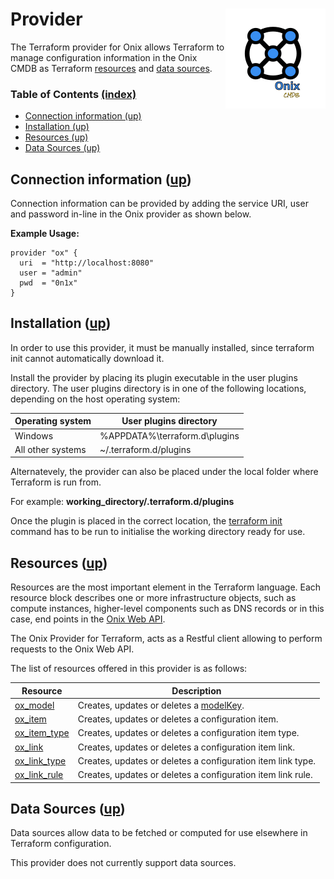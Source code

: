# Provider <img src="../../../docs/pics/ox.png" width="160" height="160" align="right">

The Terraform provider for Onix allows Terraform to manage configuration information in the Onix CMDB as Terraform [resources](https://www.terraform.io/docs/configuration/resources.html) and [data sources](https://www.terraform.io/docs/configuration/data-sources.html).

<a name="toc"></a>
### Table of Contents [(index)](./../readme.md)

  - [Connection information (up)](#connection-information-up)
  - [Installation (up)](#installation-up)
  - [Resources (up)](#resources-up)
  - [Data Sources (up)](#data-sources-up)

<a name="connection-information"></a>
## Connection information ([up](#toc))

Connection information can be provided by adding the service URI, user and password in-line in the Onix provider as shown below.

__Example Usage:__

```hcl-terraform
provider "ox" {
  uri  = "http://localhost:8080"
  user = "admin"
  pwd  = "0n1x"
}
```
<a name="installation"></a>
## Installation ([up](#toc))

In order to use this provider, it must be manually installed, since terraform init cannot automatically download it.

Install the provider by placing its plugin executable in the user plugins directory. 
The user plugins directory is in one of the following locations, depending on the host operating system:

|Operating system|	User plugins directory|
|---|---|
|Windows	| %APPDATA%\terraform.d\plugins|
|All other systems|	~/.terraform.d/plugins|

Alternatevely, the provider can also be placed under the local folder where Terraform is run from. 

For example: **working_directory/.terraform.d/plugins**

Once the plugin is placed in the correct location, the [terraform init](https://www.terraform.io/docs/commands/init.html) command has to be run to initialise the working directory ready for use.

<a name="resources"></a>
## Resources ([up](#toc))

Resources are the most important element in the Terraform language. Each resource block describes one or more infrastructure objects, such as compute instances, higher-level components such as DNS records or in this case, end points in the [Onix Web API](../../../docs/wapi.md).

The Onix Provider for Terraform, acts as a Restful client allowing to perform requests to the Onix Web API.

The list of resources offered in this provider is as follows:

| Resource | Description |
|---|---|
| [ox_model](./docs/rs_ox_model.md) | Creates, updates or deletes a [modelKey](../../../models/readme.md). |
| [ox_item](./docs/rs_ox_item.md) | Creates, updates or deletes a configuration item. |
| [ox_item_type](./docs/rs_ox_item_type.md) | Creates, updates or deletes a configuration item type. |
| [ox_link](./docs/rs_ox_link.md) | Creates, updates or deletes a configuration item link. |
| [ox_link_type](./docs/rs_ox_link_type.md) | Creates, updates or deletes a configuration item link type. |
| [ox_link_rule](./docs/rs_ox_link_rule.md) | Creates, updates or deletes a configuration item link rule. |

<a name="data-sources"></a>
## Data Sources ([up](#toc))

Data sources allow data to be fetched or computed for use elsewhere in Terraform configuration. 

This provider does not currently support data sources.
